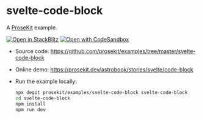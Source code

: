# svelte-code-block

A [ProseKit](https://prosekit.dev) example.

[![Open in StackBlitz](https://developer.stackblitz.com/img/open_in_stackblitz.svg)](https://stackblitz.com/github/prosekit/examples/tree/master/svelte-code-block)
[![Open with CodeSandbox](https://assets.codesandbox.io/github/button-edit-lime.svg)](https://codesandbox.io/p/sandbox/github/prosekit/examples/tree/master/svelte-code-block)

- Source code: https://github.com/prosekit/examples/tree/master/svelte-code-block
- Online demo: https://prosekit.dev/astrobook/stories/svelte/code-block
- Run the example locally:

  ```bash
  npx degit prosekit/examples/svelte-code-block svelte-code-block
  cd svelte-code-block
  npm install
  npm run dev
  ```
